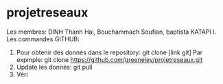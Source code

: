 # projetreseaux
 Les membres: DINH Thanh Hai, Bouchammach Soufian, baptista KATAPI
 I. Les commandes GITHUB:
   1. Pour obtenir des donnés dans le repository: git clone [link git] 
	Par expmple: git clone https://github.com/greeneley/projetreseaux.git
   2. Update les donnés: git pull
   3. Véri
